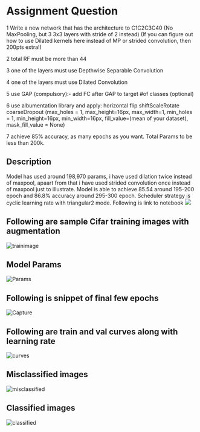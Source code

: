 # Assignment Question

1 Write a new network that has the architecture to C1C2C3C40 (No MaxPooling, but 3 3x3 layers with stride of 2 instead) (If you can figure out how to use Dilated kernels here instead of MP or strided convolution, then 200pts extra!)

2 total RF must be more than 44

3 one of the layers must use Depthwise Separable Convolution

4 one of the layers must use Dilated Convolution

5 use GAP (compulsory):- add FC after GAP to target #of classes (optional)

6 use albumentation library and apply:
horizontal flip
shiftScaleRotate
coarseDropout (max_holes = 1, max_height=16px, max_width=1, min_holes = 1, min_height=16px, min_width=16px, fill_value=(mean of your dataset), mask_fill_value = None)

7 achieve 85% accuracy, as many epochs as you want. Total Params to be less than 200k.
## Description
Model has used around 198,970 params, i have used dilation twice instead of maxpool, apaart from that i have used strided convolution once instead of maxpool just to illustrate. Model is able to achieve 85.54 around 195-200 epoch and 86.8% accuracy around 295-300 epoch.
Scheduler strategy is cyclic learning rate with triangular2 mode. Following is link to notebook
![](https://github.com/gdeotale/ERA/blob/main/Session9/S9.ipynb)

## Following are sample Cifar training images with augmentation
![trainimage](https://github.com/gdeotale/ERA/assets/8176219/c8f484ba-786e-4938-badb-6cc319e5d526)
## Model Params
![Params](https://github.com/gdeotale/ERA/assets/8176219/b7a58e89-fd1d-4515-86b6-bf300bae1081)
## Following is snippet of final few epochs
![Capture](https://github.com/gdeotale/ERA/assets/8176219/d5d6b7a1-de16-4e3f-90c2-3b9d0e126345)
## Following are train and val curves along with  learning rate
![curves](https://github.com/gdeotale/ERA/assets/8176219/c7912009-cc7d-461c-96e4-50805e2654b2)
## Misclassified images
![misclassified](https://github.com/gdeotale/ERA/assets/8176219/7622a615-1cde-492e-b3d3-f42acdaab555)
## Classified images
![classified](https://github.com/gdeotale/ERA/assets/8176219/bf554580-cd66-4d39-b42b-79b5ea620fa9)
